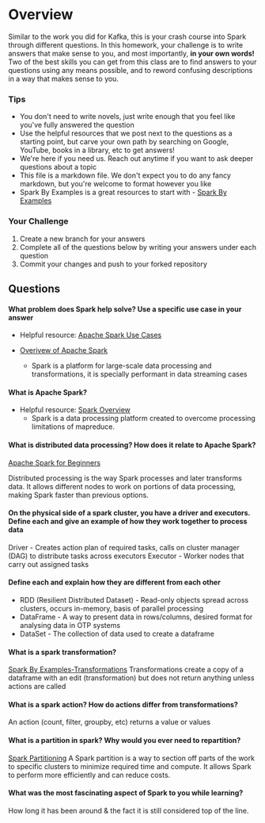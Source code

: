 # Overview

Similar to the work you did for Kafka, this is your crash course into Spark through different questions. In this homework, your
challenge is to write answers that make sense to you, and most importantly, **in your own words!**
Two of the best skills you can get from this class are to find answers to your questions using any means possible, and to
reword confusing descriptions in a way that makes sense to you. 

### Tips
* You don't need to write novels, just write enough that you feel like you've fully answered the question
* Use the helpful resources that we post next to the questions as a starting point, but carve your own path by searching on Google, YouTube, books in a library, etc to get answers!
* We're here if you need us. Reach out anytime if you want to ask deeper questions about a topic 
* This file is a markdown file. We don't expect you to do any fancy markdown, but you're welcome to format however you like
* Spark By Examples is a great resources to start with - [Spark By Examples](https://sparkbyexamples.com/)

### Your Challenge
1. Create a new branch for your answers 
2. Complete all of the questions below by writing your answers under each question
3. Commit your changes and push to your forked repository

## Questions
#### What problem does Spark help solve? Use a specific use case in your answer 
* Helpful resource: [Apache Spark Use Cases](https://www.toptal.com/spark/introduction-to-apache-spark)
* [Overivew of Apache Spark](https://www.youtube.com/watch?v=znBa13Earms&t=42s)

  * Spark is a platform for large-scale data processing and transformations, it is specially performant in data streaming cases

#### What is Apache Spark?
* Helpful resource: [Spark Overview](https://www.youtube.com/watch?v=ymtq8yjmD9I)
  * Spark is a data processing platform created to overcome processing limitations of mapreduce.

#### What is distributed data processing? How does it relate to Apache Spark?  
[Apache Spark for Beginners](https://medium.com/@aristo_alex/apache-spark-for-beginners-d3b3791e259e)

Distributed processing is the way Spark processes and later transforms data. It allows different nodes to work on portions of data processing, making Spark faster than previous options.

#### On the physical side of a spark cluster, you have a driver and executors. Define each and give an example of how they work together to process data
Driver - Creates action plan of required tasks, calls on cluster manager (DAG) to distribute tasks across executors
Executor - Worker nodes that carry out assigned tasks

#### Define each and explain how they are different from each other 
* RDD (Resilient Distributed Dataset) - Read-only objects spread across clusters, occurs in-memory, basis of parallel processing
* DataFrame - A way to present data in rows/columns, desired format for analysing data in OTP systems
* DataSet - The collection of data used to create a dataframe

#### What is a spark transformation?
[Spark By Examples-Transformations](https://sparkbyexamples.com/apache-spark-rdd/spark-rdd-transformations/)
Transformations create a copy of a dataframe with an edit (transformation) but does not return anything unless actions are called

#### What is a spark action? How do actions differ from transformations? 
An action (count, filter, groupby, etc) returns a value or values 

#### What is a partition in spark? Why would you ever need to repartition? 
[Spark Partitioning](https://sparkbyexamples.com/spark/spark-repartition-vs-coalesce/)
A Spark partition is a way to section off parts of the work to specific clusters to minimize required time and compute. 
It allows Spark to perform more efficiently and can reduce costs.

#### What was the most fascinating aspect of Spark to you while learning? 
How long it has been around & the fact it is still considered top of the line.
